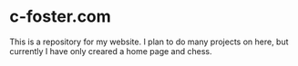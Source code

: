 # c-foster.com
This is a repository for my website. I plan to do many projects on here, but currently I have only creared a home page and chess.
